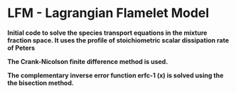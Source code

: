 # LFM - Lagrangian Flamelet Model

**Initial code to solve the species transport equations in the mixture fraction space. It uses the profile of stoichiometric scalar dissipation rate of Peters**

**The Crank-Nicolson finite difference method is used.**

**The complementary inverse error function erfc-1 (x) is solved using the the bisection method.**
